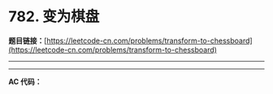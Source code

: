 # 782. 变为棋盘

**题目链接：**[https://leetcode-cn.com/problems/transform-to-chessboard](https://leetcode-cn.com/problems/transform-to-chessboard)

---

<Cards card="leetcode_782_transform-to-chessboard"></Cards>

---

**AC 代码：**

```java

```